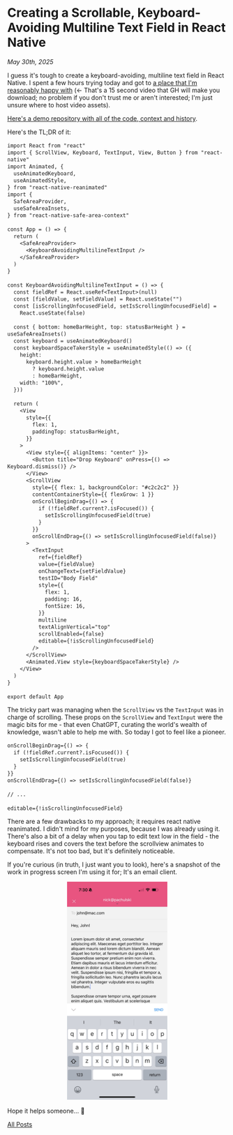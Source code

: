 # Creating a Scrollable, Keyboard-Avoiding Multiline Text Field in React Native

_May 30th, 2025_

I guess it's tough to create a keyboard-avoiding, multiline text field in React Native. I spent a few hours trying today and got to [a place that I'm reasonably happy with][1] (<- That's a 15 second video that GH will make you download; no problem if you don't trust me or aren't interested; I'm just unsure where to host video assets).

[Here's a demo repository with all of the code, context and history][2].

Here's the TL;DR of it:

```tsx
import React from "react"
import { ScrollView, Keyboard, TextInput, View, Button } from "react-native"
import Animated, {
  useAnimatedKeyboard,
  useAnimatedStyle,
} from "react-native-reanimated"
import {
  SafeAreaProvider,
  useSafeAreaInsets,
} from "react-native-safe-area-context"

const App = () => {
  return (
    <SafeAreaProvider>
      <KeyboardAvoidingMultilineTextInput />
    </SafeAreaProvider>
  )
}

const KeyboardAvoidingMultilineTextInput = () => {
  const fieldRef = React.useRef<TextInput>(null)
  const [fieldValue, setFieldValue] = React.useState("")
  const [isScrollingUnfocusedField, setIsScrollingUnfocusedField] =
    React.useState(false)

  const { bottom: homeBarHeight, top: statusBarHeight } = useSafeAreaInsets()
  const keyboard = useAnimatedKeyboard()
  const keyboardSpaceTakerStyle = useAnimatedStyle(() => ({
    height:
      keyboard.height.value > homeBarHeight
        ? keyboard.height.value
        : homeBarHeight,
    width: "100%",
  }))

  return (
    <View
      style={{
        flex: 1,
        paddingTop: statusBarHeight,
      }}
    >
      <View style={{ alignItems: "center" }}>
        <Button title="Drop Keyboard" onPress={() => Keyboard.dismiss()} />
      </View>
      <ScrollView
        style={{ flex: 1, backgroundColor: "#c2c2c2" }}
        contentContainerStyle={{ flexGrow: 1 }}
        onScrollBeginDrag={() => {
          if (!fieldRef.current?.isFocused()) {
            setIsScrollingUnfocusedField(true)
          }
        }}
        onScrollEndDrag={() => setIsScrollingUnfocusedField(false)}
      >
        <TextInput
          ref={fieldRef}
          value={fieldValue}
          onChangeText={setFieldValue}
          testID="Body Field"
          style={{
            flex: 1,
            padding: 16,
            fontSize: 16,
          }}
          multiline
          textAlignVertical="top"
          scrollEnabled={false}
          editable={!isScrollingUnfocusedField}
        />
      </ScrollView>
      <Animated.View style={keyboardSpaceTakerStyle} />
    </View>
  )
}

export default App
```

The tricky part was managing when the `ScrollView` vs the `TextInput` was in charge of scrolling. These props on the `ScrollView` and `TextInput` were the magic bits for me - that even ChatGPT, curating the world's wealth of knowledge, wasn't able to help me with. So today I got to feel like a pioneer.

```tsx
onScrollBeginDrag={() => {
  if (!fieldRef.current?.isFocused()) {
    setIsScrollingUnfocusedField(true)
  }
}}
onScrollEndDrag={() => setIsScrollingUnfocusedField(false)}

// ...

editable={!isScrollingUnfocusedField}
```

There are a few drawbacks to my approach; it requires react native reanimated. I didn't mind for my purposes, because I was already using it. There's also a bit of a delay when you tap to edit text low in the field - the keyboard rises and covers the text before the scrollview animates to compensate. It's not too bad, but it's definitely noticeable.

If you're curious (in truth, I just want you to look), here's a snapshot of the work in progress screen I'm using it for; It's an email client.

<p align="center">
  <img src="/posts/assets/2025-05-30-creating-a-scrollable-keyboard-avoiding-multiline-text-field-in-react-native/emma.png" height="500" alt="emma" />
</p>

Hope it helps someone... 🙏

[All Posts](/README.md)

[1]: /posts/assets/2025-05-30-creating-a-scrollable-keyboard-avoiding-multiline-text-field-in-react-native/demo-video.mp4
[2]: https://github.com/pachun/scrollable-multiline-RN-text-input
